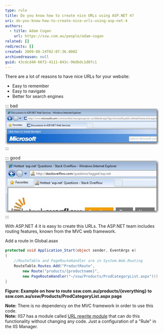 ```yaml
---
type: rule
title: Do you know how to create nice URLs using ASP.NET 4?
uri: do-you-know-how-to-create-nice-urls-using-asp-net-4
authors:
  - title: Adam Cogan
    url: https://ssw.com.au/people/adam-cogan
related: []
redirects: []
created: 2009-08-24T02:07:36.000Z
archivedreason: null
guid: 43cdcd40-66f2-4111-843c-96dbdc1d8fc1
---
```


There are a lot of reasons to have nice URLs for your website: 
* Easy to remember
* Easy to navigate
* Better for search engines

<!--endintro-->

::: bad  
![Figure: Bad example – This URL is impossible to remember for your users, and even search don’t like these URLs](BadURL.jpg)  
:::

::: good  
![Figure: Good example – Nice clean URL, easy to remember, easy to guess where I am and good for search engines](GoodURL.jpg)  
:::

With ASP.NET 4 it is easy to create this URLs. The ASP.NET team includes routing features, known from the MVC web framework.

Add a route in Global.asax

```cs
protected void Application_Start(object sender, EventArgs e)
{
    //RouteTable and PageRouteHandler are in System.Web.Routing
    RouteTable.Routes.Add("ProductRoute",
        new Route("products/{productname}",
        new PageRouteHandler("~/ssw/Products/ProdCategoryList.aspx")));
}
```
**Figure: Example on how to route ssw.com.au/products/{everything} to ssw.com.au/ssw/Products/ProdCategoryList.aspx page**
   
**Note:** There is no dependency on the MVC framework in order to use this code.  
**Note:** IIS7 has a module called [URL rewrite module](http://www.iis.net/learn/extensions/url-rewrite-module/using-the-url-rewrite-module) that can do this functionality without changing any code. Just a configuration of a "Rule" in the IIS Manager.
